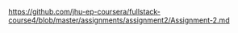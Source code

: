 https://github.com/jhu-ep-coursera/fullstack-course4/blob/master/assignments/assignment2/Assignment-2.md
